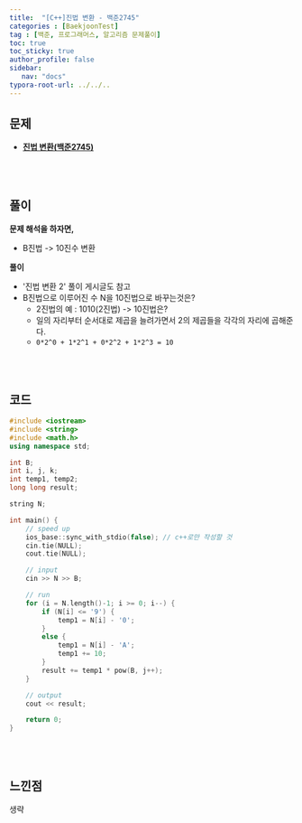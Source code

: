 ```yaml
---
title:  "[C++]진법 변환 - 백준2745"
categories : [BaekjoonTest]
tag : [백준, 프로그래머스, 알고리즘 문제풀이]
toc: true
toc_sticky: true
author_profile: false
sidebar:
   nav: "docs"
typora-root-url: ../../..
---
```




## 문제

* **[진법 변환(백준2745)](https://www.acmicpc.net/problem/2745)**

<br><br>

## 풀이

**문제 해석을 하자면,**

* B진법 -> 10진수 변환



**풀이**

* '진법 변환 2' 풀이 게시글도 참고
* B진법으로 이루어진 수 N을 10진법으로 바꾸는것은?
  * 2진법의 예 : 1010(2진법) -> 10진법은?
  * 일의 자리부터 순서대로 제곱을 늘려가면서 2의 제곱들을 각각의 자리에 곱해준다.
  * `0*2^0 + 1*2^1 + 0*2^2 + 1*2^3 = 10`




<br><br>

## 코드

```c++
#include <iostream>
#include <string>
#include <math.h>
using namespace std;

int B;
int i, j, k;
int temp1, temp2;
long long result;

string N;

int main() {
	// speed up
	ios_base::sync_with_stdio(false); // c++로만 작성할 것
	cin.tie(NULL);
	cout.tie(NULL);

	// input
	cin >> N >> B;

	// run
	for (i = N.length()-1; i >= 0; i--) {
		if (N[i] <= '9') {
			temp1 = N[i] - '0';
		}
		else {
			temp1 = N[i] - 'A';
			temp1 += 10;
		}
		result += temp1 * pow(B, j++);
	}

	// output
	cout << result;

	return 0;
}
```

<br><br>

## 느낀점

생략
